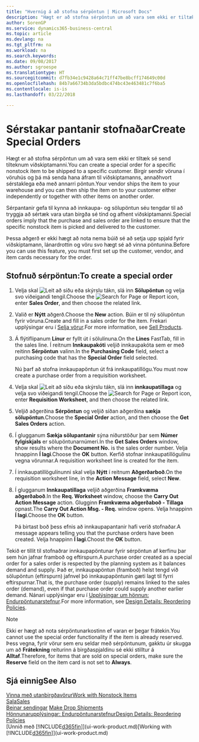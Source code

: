 ```yaml
---
title: "Hvernig á að stofna sérpöntun | Microsoft Docs"
description: "Hægt er að stofna sérpöntun um að vara sem ekki er tiltæk sé send tilteknum viðskiptamanni. Birgir sendir vöruna í vöruhús og þá má senda hana áfram til viðskiptamanns, annaðhvort sérstaklega eða með annarri pöntun."
author: SorenGP
ms.service: dynamics365-business-central
ms.topic: article
ms.devlang: na
ms.tgt_pltfrm: na
ms.workload: na
ms.search.keywords: 
ms.date: 09/08/2017
ms.author: sgroespe
ms.translationtype: HT
ms.sourcegitcommit: d7fb34e1c9428a64c71ff47be8bcff174649c00d
ms.openlocfilehash: 84b7a66734b3da5bdbc474bc43e463481c7f6ba5
ms.contentlocale: is-is
ms.lasthandoff: 03/22/2018

---
```

# <a name="create-special-orders"></a><span data-ttu-id="43b93-104">Sérstakar pantanir stofnaðar</span><span class="sxs-lookup"><span data-stu-id="43b93-104">Create Special Orders</span></span>
<span data-ttu-id="43b93-105">Hægt er að stofna sérpöntun um að vara sem ekki er tiltæk sé send tilteknum viðskiptamanni.</span><span class="sxs-lookup"><span data-stu-id="43b93-105">You can create a special order for a specific nonstock item to be shipped to a specific customer.</span></span> <span data-ttu-id="43b93-106">Birgir sendir vöruna í vöruhús og þá má senda hana áfram til viðskiptamanns, annaðhvort sérstaklega eða með annarri pöntun.</span><span class="sxs-lookup"><span data-stu-id="43b93-106">Your vendor ships the item to your warehouse and you can then ship the item on to your customer either independently or together with other items on another order.</span></span>  

<span data-ttu-id="43b93-107">Sérpantanir gefa til kynna að innkaupa- og sölupöntun séu tengdar til að tryggja að sértæk vara utan birgða sé tínd og afhent viðskiptamanni.</span><span class="sxs-lookup"><span data-stu-id="43b93-107">Special orders imply that the purchase and sales order are linked to ensure that the specific nonstock item is picked and delivered to the customer.</span></span>  

<span data-ttu-id="43b93-108">Þessa aðgerð er ekki hægt að nota nema búið sé að setja upp spjald fyrir viðskiptamann, lánardrottin og vöru svo hægt sé að vinna pöntunina.</span><span class="sxs-lookup"><span data-stu-id="43b93-108">Before you can use this feature, you must first set up the customer, vendor, and item cards necessary for the order.</span></span>  

## <a name="to-create-a-special-order"></a><span data-ttu-id="43b93-109">Stofnuð sérpöntun:</span><span class="sxs-lookup"><span data-stu-id="43b93-109">To create a special order</span></span>  
1.  <span data-ttu-id="43b93-110">Velja skal ![Leit að síðu eða skýrslu](media/ui-search/search_small.png "Leit að síðu eða skýrslu táknið") tákn, slá inn **Sölupöntun** og velja svo viðeigandi tengil.</span><span class="sxs-lookup"><span data-stu-id="43b93-110">Choose the ![Search for Page or Report](media/ui-search/search_small.png "Search for Page or Report icon") icon, enter **Sales Order**, and then choose the related link.</span></span>  
2. <span data-ttu-id="43b93-111">Valið er **Nýtt** aðgerð.</span><span class="sxs-lookup"><span data-stu-id="43b93-111">Choose the **New** action.</span></span> <span data-ttu-id="43b93-112">Búin er til ný  sölupöntun fyrir vöruna.</span><span class="sxs-lookup"><span data-stu-id="43b93-112">Create and fill in a  sales order for the item.</span></span> <span data-ttu-id="43b93-113">Frekari upplýsingar eru í [Selja vörur](sales-how-sell-products.md).</span><span class="sxs-lookup"><span data-stu-id="43b93-113">For more information, see [Sell Products](sales-how-sell-products.md).</span></span>
3.  <span data-ttu-id="43b93-114">Á flýtiflipanum **Línur** er fyllt út í sölulínuna.</span><span class="sxs-lookup"><span data-stu-id="43b93-114">On the **Lines** FastTab, fill in the sales line.</span></span> <span data-ttu-id="43b93-115">Í reitnum **Innkaupakóti** veljið innkaupakóta sem er með reitinn **Sérpöntun** valinn.</span><span class="sxs-lookup"><span data-stu-id="43b93-115">In the **Purchasing Code** field, select a purchasing code that has the **Special Order** field selected.</span></span>

    <span data-ttu-id="43b93-116">Nú þarf að stofna innkaupapöntun út frá innkaupatillögu.</span><span class="sxs-lookup"><span data-stu-id="43b93-116">You must now create a purchase order from a requisition worksheet.</span></span>  
4. <span data-ttu-id="43b93-117">Velja skal ![Leit að síðu eða skýrslu](media/ui-search/search_small.png "Leit að síðu eða skýrslu táknið") tákn, slá inn **innkaupatillaga** og velja svo viðeigandi tengil.</span><span class="sxs-lookup"><span data-stu-id="43b93-117">Choose the ![Search for Page or Report](media/ui-search/search_small.png "Search for Page or Report icon") icon, enter **Requisition Worksheet**, and then choose the related link.</span></span>  
5. <span data-ttu-id="43b93-118">Veljið aðgerðina **Sérpöntun** og veljið síðan aðgerðina **sækja sölupöntun**.</span><span class="sxs-lookup"><span data-stu-id="43b93-118">Choose the **Special Order** action, and then choose the **Get Sales Orders** action.</span></span>  
6.  <span data-ttu-id="43b93-119">Í glugganum **Sækja sölupantanir** sýna niðurstöður þar sem **Númer fylgiskjals** er sölupöntunarnúmeri.</span><span class="sxs-lookup"><span data-stu-id="43b93-119">In the **Get Sales Orders** window, show results where the **Document No.** is the sales order number.</span></span> <span data-ttu-id="43b93-120">Velja hnappinn **Í lagi**.</span><span class="sxs-lookup"><span data-stu-id="43b93-120">Choose the **OK** button.</span></span> <span data-ttu-id="43b93-121">Kerfið stofnar innkaupatillögulínu vegna vörunnar.</span><span class="sxs-lookup"><span data-stu-id="43b93-121">A requisition worksheet line is created for the item.</span></span>  
7.  <span data-ttu-id="43b93-122">Í innkaupatillögulínunni skal velja **Nýtt** í reitnum **Aðgerðarboð**.</span><span class="sxs-lookup"><span data-stu-id="43b93-122">On the requisition worksheet line, in the **Action Message** field, select **New**.</span></span>  
8.  <span data-ttu-id="43b93-123">Í glugganum **Innkaupatillaga** veljið aðgerðina **Framkvæma aðgerðaboð**.</span><span class="sxs-lookup"><span data-stu-id="43b93-123">In the **Req. Worksheet** window, choose the **Carry Out Action Message** action.</span></span> <span data-ttu-id="43b93-124">Glugginn **Framkvæma aðgerðaboð - Tillaga** opnast.</span><span class="sxs-lookup"><span data-stu-id="43b93-124">The **Carry Out Action Msg. - Req.** window opens.</span></span> <span data-ttu-id="43b93-125">Velja hnappinn **Í lagi**.</span><span class="sxs-lookup"><span data-stu-id="43b93-125">Choose the **OK** button.</span></span>  

    <span data-ttu-id="43b93-126">Þá birtast boð þess efnis að innkaupapantanir hafi verið stofnaðar.</span><span class="sxs-lookup"><span data-stu-id="43b93-126">A message appears telling you that the purchase orders have been created.</span></span> <span data-ttu-id="43b93-127">Velja hnappinn **Í lagi**.</span><span class="sxs-lookup"><span data-stu-id="43b93-127">Choost the **OK** button.</span></span>  

<span data-ttu-id="43b93-128">Tekið er tillit til stofnaðrar innkaupapöntunar fyrir sérpöntun af kerfinu þar sem hún jafnar framboð og eftirspurn.</span><span class="sxs-lookup"><span data-stu-id="43b93-128">A purchase order created as a special order for a sales order is respected by the planning system as it balances demand and supply.</span></span> <span data-ttu-id="43b93-129">Það er, innkaupapöntun (framboð) helst tengd við sölupöntun (eftirspurn) jafnvel þó innkaupapöntunin gæti lagt til fyrri eftirspurnar.</span><span class="sxs-lookup"><span data-stu-id="43b93-129">That is, the purchase order (supply) remains linked to the sales order (demand), even if that purchase order could supply another earlier demand.</span></span> <span data-ttu-id="43b93-130">Nánari upplýsingar eru í [Upplýsingar um hönnun: Endurpöntunarstefnur](design-details-reservation-order-tracking-and-action-messaging.md).</span><span class="sxs-lookup"><span data-stu-id="43b93-130">For more information, see [Design Details: Reordering Policies](design-details-reservation-order-tracking-and-action-messaging.md).</span></span>  

> [!NOTE]  
>  <span data-ttu-id="43b93-131">Ekki er hægt að nota sérpöntunarkostinn ef varan er þegar frátekin.</span><span class="sxs-lookup"><span data-stu-id="43b93-131">You cannot use the special order functionality if the item is already reserved.</span></span> <span data-ttu-id="43b93-132">Þess vegna, fyrir vörur sem eru seldar með sérpöntunum, gakktu úr skugga um að **Frátekning** reiturinn á birgðaspjaldinu sé ekki stilltur á **Alltaf**.</span><span class="sxs-lookup"><span data-stu-id="43b93-132">Therefore, for items that are sold on special orders, make sure the **Reserve** field on the item card is not set to **Always**.</span></span>  

## <a name="see-also"></a><span data-ttu-id="43b93-133">Sjá einnig</span><span class="sxs-lookup"><span data-stu-id="43b93-133">See Also</span></span>  
[<span data-ttu-id="43b93-134">Vinna með utanbirgðavörur</span><span class="sxs-lookup"><span data-stu-id="43b93-134">Work with Nonstock Items</span></span>](inventory-how-work-nonstock-items.md)  
[<span data-ttu-id="43b93-135">Sala</span><span class="sxs-lookup"><span data-stu-id="43b93-135">Sales</span></span>](sales-manage-sales.md)  
<span data-ttu-id="43b93-136">[Beinar sendingar](sales-how-drop-shipment.md) </span><span class="sxs-lookup"><span data-stu-id="43b93-136">[Make Drop Shipments](sales-how-drop-shipment.md) </span></span>  
[<span data-ttu-id="43b93-137">Hönnunarupplýsingar: Endurpöntunarstefnur</span><span class="sxs-lookup"><span data-stu-id="43b93-137">Design Details: Reordering Policies</span></span>](design-details-reservation-order-tracking-and-action-messaging.md)  
<span data-ttu-id="43b93-138">[Unnið með [!INCLUDE[d365fin](includes/d365fin_md.md)]](ui-work-product.md)</span><span class="sxs-lookup"><span data-stu-id="43b93-138">[Working with [!INCLUDE[d365fin](includes/d365fin_md.md)]](ui-work-product.md)</span></span>

